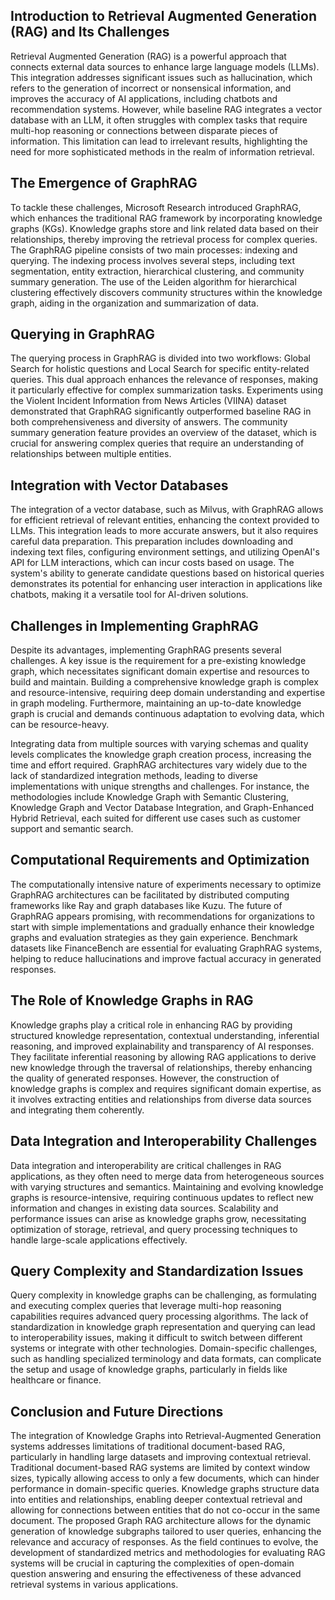 ## Introduction to Retrieval Augmented Generation (RAG) and Its Challenges
Retrieval Augmented Generation (RAG) is a powerful approach that connects external data sources to enhance large language models (LLMs). This integration addresses significant issues such as hallucination, which refers to the generation of incorrect or nonsensical information, and improves the accuracy of AI applications, including chatbots and recommendation systems. However, while baseline RAG integrates a vector database with an LLM, it often struggles with complex tasks that require multi-hop reasoning or connections between disparate pieces of information. This limitation can lead to irrelevant results, highlighting the need for more sophisticated methods in the realm of information retrieval.

## The Emergence of GraphRAG
To tackle these challenges, Microsoft Research introduced GraphRAG, which enhances the traditional RAG framework by incorporating knowledge graphs (KGs). Knowledge graphs store and link related data based on their relationships, thereby improving the retrieval process for complex queries. The GraphRAG pipeline consists of two main processes: indexing and querying. The indexing process involves several steps, including text segmentation, entity extraction, hierarchical clustering, and community summary generation. The use of the Leiden algorithm for hierarchical clustering effectively discovers community structures within the knowledge graph, aiding in the organization and summarization of data.

## Querying in GraphRAG
The querying process in GraphRAG is divided into two workflows: Global Search for holistic questions and Local Search for specific entity-related queries. This dual approach enhances the relevance of responses, making it particularly effective for complex summarization tasks. Experiments using the Violent Incident Information from News Articles (VIINA) dataset demonstrated that GraphRAG significantly outperformed baseline RAG in both comprehensiveness and diversity of answers. The community summary generation feature provides an overview of the dataset, which is crucial for answering complex queries that require an understanding of relationships between multiple entities.

## Integration with Vector Databases
The integration of a vector database, such as Milvus, with GraphRAG allows for efficient retrieval of relevant entities, enhancing the context provided to LLMs. This integration leads to more accurate answers, but it also requires careful data preparation. This preparation includes downloading and indexing text files, configuring environment settings, and utilizing OpenAI's API for LLM interactions, which can incur costs based on usage. The system's ability to generate candidate questions based on historical queries demonstrates its potential for enhancing user interaction in applications like chatbots, making it a versatile tool for AI-driven solutions.

## Challenges in Implementing GraphRAG
Despite its advantages, implementing GraphRAG presents several challenges. A key issue is the requirement for a pre-existing knowledge graph, which necessitates significant domain expertise and resources to build and maintain. Building a comprehensive knowledge graph is complex and resource-intensive, requiring deep domain understanding and expertise in graph modeling. Furthermore, maintaining an up-to-date knowledge graph is crucial and demands continuous adaptation to evolving data, which can be resource-heavy.

Integrating data from multiple sources with varying schemas and quality levels complicates the knowledge graph creation process, increasing the time and effort required. GraphRAG architectures vary widely due to the lack of standardized integration methods, leading to diverse implementations with unique strengths and challenges. For instance, the methodologies include Knowledge Graph with Semantic Clustering, Knowledge Graph and Vector Database Integration, and Graph-Enhanced Hybrid Retrieval, each suited for different use cases such as customer support and semantic search.

## Computational Requirements and Optimization
The computationally intensive nature of experiments necessary to optimize GraphRAG architectures can be facilitated by distributed computing frameworks like Ray and graph databases like Kuzu. The future of GraphRAG appears promising, with recommendations for organizations to start with simple implementations and gradually enhance their knowledge graphs and evaluation strategies as they gain experience. Benchmark datasets like FinanceBench are essential for evaluating GraphRAG systems, helping to reduce hallucinations and improve factual accuracy in generated responses.

## The Role of Knowledge Graphs in RAG
Knowledge graphs play a critical role in enhancing RAG by providing structured knowledge representation, contextual understanding, inferential reasoning, and improved explainability and transparency of AI responses. They facilitate inferential reasoning by allowing RAG applications to derive new knowledge through the traversal of relationships, thereby enhancing the quality of generated responses. However, the construction of knowledge graphs is complex and requires significant domain expertise, as it involves extracting entities and relationships from diverse data sources and integrating them coherently.

## Data Integration and Interoperability Challenges
Data integration and interoperability are critical challenges in RAG applications, as they often need to merge data from heterogeneous sources with varying structures and semantics. Maintaining and evolving knowledge graphs is resource-intensive, requiring continuous updates to reflect new information and changes in existing data sources. Scalability and performance issues can arise as knowledge graphs grow, necessitating optimization of storage, retrieval, and query processing techniques to handle large-scale applications effectively.

## Query Complexity and Standardization Issues
Query complexity in knowledge graphs can be challenging, as formulating and executing complex queries that leverage multi-hop reasoning capabilities requires advanced query processing algorithms. The lack of standardization in knowledge graph representation and querying can lead to interoperability issues, making it difficult to switch between different systems or integrate with other technologies. Domain-specific challenges, such as handling specialized terminology and data formats, can complicate the setup and usage of knowledge graphs, particularly in fields like healthcare or finance.

## Conclusion and Future Directions
The integration of Knowledge Graphs into Retrieval-Augmented Generation systems addresses limitations of traditional document-based RAG, particularly in handling large datasets and improving contextual retrieval. Traditional document-based RAG systems are limited by context window sizes, typically allowing access to only a few documents, which can hinder performance in domain-specific queries. Knowledge graphs structure data into entities and relationships, enabling deeper contextual retrieval and allowing for connections between entities that do not co-occur in the same document. The proposed Graph RAG architecture allows for the dynamic generation of knowledge subgraphs tailored to user queries, enhancing the relevance and accuracy of responses. As the field continues to evolve, the development of standardized metrics and methodologies for evaluating RAG systems will be crucial in capturing the complexities of open-domain question answering and ensuring the effectiveness of these advanced retrieval systems in various applications.